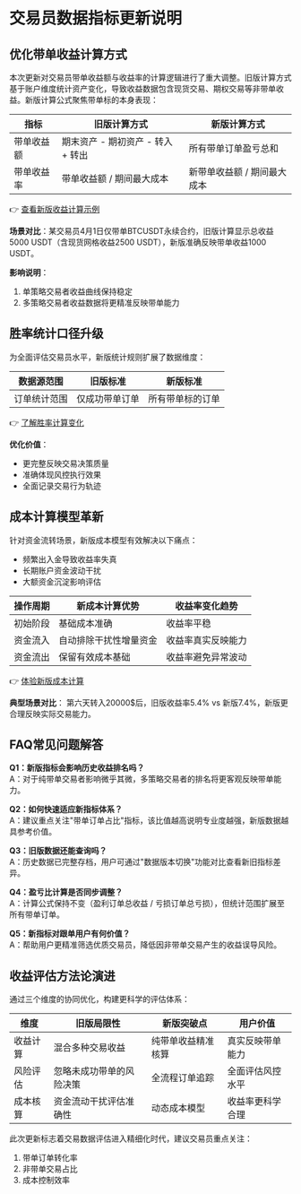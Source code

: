 # 交易员数据指标更新说明

## 优化带单收益计算方式

本次更新对交易员带单收益额与收益率的计算逻辑进行了重大调整。旧版计算方式基于账户维度统计资产变化，导致收益数据包含现货交易、期权交易等非带单收益。新版计算公式聚焦带单标的本身表现：

| 指标         | 旧版计算方式                          | 新版计算方式                          |
|--------------|---------------------------------------|---------------------------------------|
| 带单收益额   | 期末资产 - 期初资产 - 转入 + 转出     | 所有带单订单盈亏总和                  |
| 带单收益率   | 带单收益额 / 期间最大成本             | 新带单收益额 / 期间最大成本           |

👉 [查看新版收益计算示例](https://bit.ly/okx_welcome)

**场景对比**：某交易员4月1日仅带单BTCUSDT永续合约，旧版计算显示总收益5000 USDT（含现货网格收益2500 USDT），新版准确反映带单收益1000 USDT。

**影响说明**：
1. 单策略交易者收益曲线保持稳定
2. 多策略交易者收益数据将更精准反映带单能力

## 胜率统计口径升级

为全面评估交易员水平，新版统计规则扩展了数据维度：

| 数据源范围       | 旧版标准               | 新版标准               |
|------------------|------------------------|------------------------|
| 订单统计范围     | 仅成功带单订单         | 所有带单标的订单       |

👉 [了解胜率计算变化](https://bit.ly/okx_welcome)

**优化价值**：
- 更完整反映交易决策质量
- 准确体现风控执行效果
- 全面记录交易行为轨迹

## 成本计算模型革新

针对资金流转场景，新版成本模型有效解决以下痛点：
- 频繁出入金导致收益率失真
- 长期账户资金波动干扰
- 大额资金沉淀影响评估

| 操作周期 | 新成本计算优势                | 收益率变化趋势         |
|----------|-------------------------------|------------------------|
| 初始阶段 | 基础成本准确                  | 收益率平稳             |
| 资金流入 | 自动排除干扰性增量资金        | 收益率真实反映能力     |
| 资金流出 | 保留有效成本基础              | 收益率避免异常波动     |

👉 [体验新版成本计算](https://bit.ly/okx_welcome)

**典型场景对比**：
第六天转入20000$后，旧版收益率5.4% vs 新版7.4%，新版更合理反映实际交易能力。

## FAQ常见问题解答

**Q1：新版指标会影响历史收益排名吗？**  
A：对于纯带单交易者影响微乎其微，多策略交易者的排名将更客观反映带单能力。

**Q2：如何快速适应新指标体系？**  
A：建议重点关注"带单订单占比"指标，该比值越高说明专业度越强，新版数据越具参考价值。

**Q3：旧版数据还能查询吗？**  
A：历史数据已完整存档，用户可通过"数据版本切换"功能对比查看新旧指标差异。

**Q4：盈亏比计算是否同步调整？**  
A：计算公式保持不变（盈利订单总收益 / 亏损订单总亏损），但统计范围扩展至所有带单订单。

**Q5：新指标对跟单用户有何价值？**  
A：帮助用户更精准筛选优质交易员，降低因非带单交易产生的收益误导风险。

## 收益评估方法论演进

通过三个维度的协同优化，构建更科学的评估体系：

| 维度         | 旧版局限性                 | 新版突破点               | 用户价值               |
|--------------|---------------------------|--------------------------|------------------------|
| 收益计算     | 混合多种交易收益            | 纯带单收益精准核算       | 真实反映带单能力       |
| 风险评估     | 忽略未成功带单的风险决策    | 全流程订单追踪           | 全面评估风控水平       |
| 成本核算     | 资金流动干扰评估准确性      | 动态成本模型             | 收益率更科学合理       |

此次更新标志着交易数据评估进入精细化时代，建议交易员重点关注：
1. 带单订单转化率
2. 非带单交易占比
3. 成本控制效率
